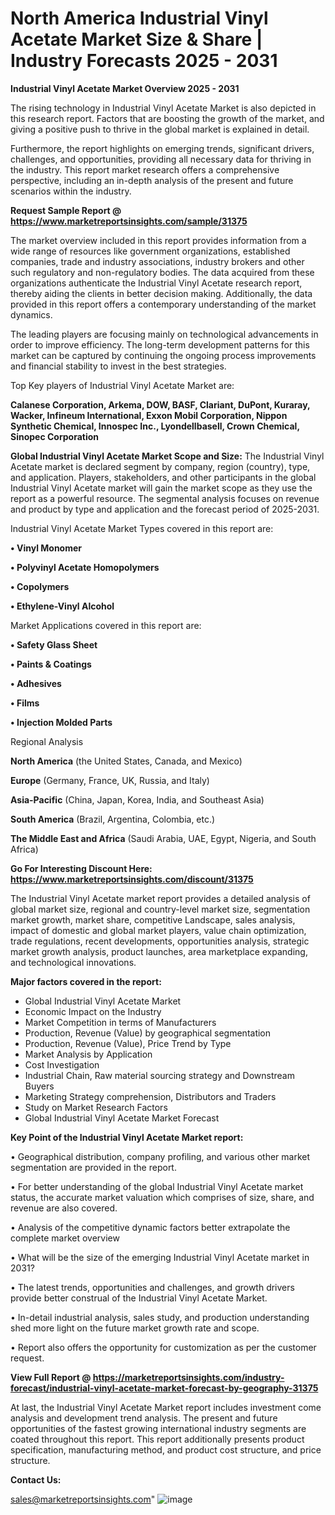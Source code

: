  # North America Industrial Vinyl Acetate Market Size & Share | Industry Forecasts 2025 - 2031

<Strong> Industrial Vinyl Acetate Market Overview 2025 - 2031</strong>

The rising technology in Industrial Vinyl Acetate Market is also depicted in this research report. Factors that are boosting the growth of the market, and giving a positive push to thrive in the global market is explained in detail.

Furthermore, the report highlights on emerging trends, significant drivers, challenges, and opportunities, providing all necessary data for thriving in the industry. This report market research offers a comprehensive perspective, including an in-depth analysis of the present and future scenarios within the industry.

<strong>Request Sample Report @ <a href=https://www.marketreportsinsights.com/sample/31375>https://www.marketreportsinsights.com/sample/31375</a></strong>

The market overview included in this report provides information from a wide range of resources like government organizations, established companies, trade and industry associations, industry brokers and other such regulatory and non-regulatory bodies. The data acquired from these organizations authenticate the Industrial Vinyl Acetate research report, thereby aiding the clients in better decision making. Additionally, the data provided in this report offers a contemporary understanding of the market dynamics.

The leading players are focusing mainly on technological advancements in order to improve efficiency. The long-term development patterns for this market can be captured by continuing the ongoing process improvements and financial stability to invest in the best strategies.

Top Key players of Industrial Vinyl Acetate Market are:

<strong>Calanese Corporation, Arkema, DOW, BASF, Clariant, DuPont, Kuraray, Wacker, Infineum International, Exxon Mobil Corporation, Nippon Synthetic Chemical, Innospec Inc., Lyondellbasell, Crown Chemical, Sinopec Corporation</strong>

<strong><b>Global Industrial Vinyl Acetate Market Scope and Size:</b></strong>
The Industrial Vinyl Acetate market is declared segment by company, region (country), type, and application. Players, stakeholders, and other participants in the global Industrial Vinyl Acetate market will gain the market scope as they use the report as a powerful resource. The segmental analysis focuses on revenue and product by type and application and the forecast period of 2025-2031.

Industrial Vinyl Acetate Market Types covered in this report are:

<strong>• Vinyl Monomer

• Polyvinyl Acetate Homopolymers

• Copolymers

• Ethylene-Vinyl Alcohol</strong>

Market Applications covered in this report are:

<strong>• Safety Glass Sheet

• Paints & Coatings

• Adhesives

• Films

• Injection Molded Parts</strong> 

Regional Analysis

<strong>North America</strong> (the United States, Canada, and Mexico)

<strong>Europe</strong> (Germany, France, UK, Russia, and Italy)

<strong>Asia-Pacific</strong> (China, Japan, Korea, India, and Southeast Asia)

<strong>South America</strong> (Brazil, Argentina, Colombia, etc.)

<strong>The Middle East and Africa</strong> (Saudi Arabia, UAE, Egypt, Nigeria, and South Africa)

<strong>Go For Interesting Discount Here: <a href=https://www.marketreportsinsights.com/discount/31375>https://www.marketreportsinsights.com/discount/31375</a></strong>

The Industrial Vinyl Acetate market report provides a detailed analysis of global market size, regional and country-level market size, segmentation market growth, market share, competitive Landscape, sales analysis, impact of domestic and global market players, value chain optimization, trade regulations, recent developments, opportunities analysis, strategic market growth analysis, product launches, area marketplace expanding, and technological innovations.

<strong><b>Major factors covered in the report:</b></strong>
<ul>
  <li>Global Industrial Vinyl Acetate Market </li>
  <li>Economic Impact on the Industry</li>
  <li>Market Competition in terms of Manufacturers</li>
  <li>Production, Revenue (Value) by geographical segmentation</li>
  <li>Production, Revenue (Value), Price Trend by Type</li>
  <li>Market Analysis by Application</li>
  <li>Cost Investigation</li>
  <li>Industrial Chain, Raw material sourcing strategy and Downstream Buyers</li>
  <li>Marketing Strategy comprehension, Distributors and Traders</li>
  <li>Study on Market Research Factors</li>
  <li>Global Industrial Vinyl Acetate Market Forecast</li>
</ul>

<strong><b>Key Point of the Industrial Vinyl Acetate Market report:</b></strong>

• Geographical distribution, company profiling, and various other market segmentation are provided in the report.

• For better understanding of the global Industrial Vinyl Acetate market status, the accurate market valuation which comprises of size, share, and revenue are also covered.

• Analysis of the competitive dynamic factors better extrapolate the complete market overview

• What will be the size of the emerging Industrial Vinyl Acetate market in 2031?

• The latest trends, opportunities and challenges, and growth drivers provide better construal of the Industrial Vinyl Acetate Market.

• In-detail industrial analysis, sales study, and production understanding shed more light on the future market growth rate and scope.

• Report also offers the opportunity for customization as per the customer request.

<strong><b>View Full Report @ <a href=https://marketreportsinsights.com/industry-forecast/industrial-vinyl-acetate-market-forecast-by-geography-31375>https://marketreportsinsights.com/industry-forecast/industrial-vinyl-acetate-market-forecast-by-geography-31375</a></b></strong>


At last, the Industrial Vinyl Acetate Market report includes investment come analysis and development trend analysis. The present and future opportunities of the fastest growing international industry segments are coated throughout this report. This report additionally presents product specification, manufacturing method, and product cost structure, and price structure.

<strong>Contact Us:</strong>

sales@marketreportsinsights.com"
![image](https://github.com/user-attachments/assets/9493c034-2cda-44bd-b99a-e5fbe0e1bda5)
